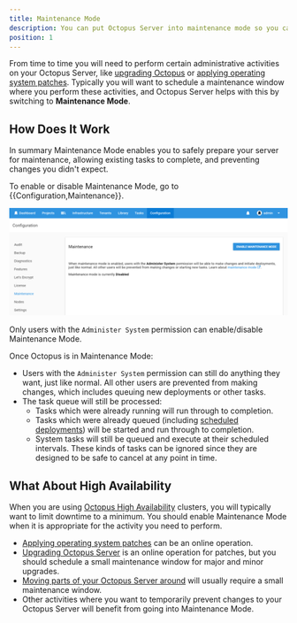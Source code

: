 ```yaml
---
title: Maintenance Mode
description: You can put Octopus Server into maintenance mode so you can safely perform server maintenance or other administrative activities.
position: 1
---
```


From time to time you will need to perform certain administrative activities on your Octopus Server, like [upgrading Octopus](/docs/administration/upgrading/index.md) or [applying operating system patches](/docs/administration/applying-operating-system-upgrades.md). Typically you will want to schedule a maintenance window where you perform these activities, and Octopus Server helps with this by switching to **Maintenance Mode**.

## How Does It Work

In summary Maintenance Mode enables you to safely prepare your server for maintenance, allowing existing tasks to complete, and preventing changes you didn't expect.

To enable or disable Maintenance Mode, go to {{Configuration,Maintenance}}.

![Maintenance Mode Configuration](maintenance-mode.png "width=500")

Only users with the `Administer System` permission can enable/disable Maintenance Mode.

Once Octopus is in Maintenance Mode:

- Users with the `Administer System` permission can still do anything they want, just like normal. All other users are prevented from making changes, which includes queuing new deployments or other tasks.
- The task queue will still be processed:
  - Tasks which were already running will run through to completion.
  - Tasks which were already queued (including [scheduled deployments](/docs/deployment-process/releases/scheduled-deployments.md)) will be started and run through to completion.
  - System tasks will still be queued and execute at their scheduled intervals. These kinds of tasks can be ignored since they are designed to be safe to cancel at any point in time.

## What About High Availability

When you are using [Octopus High Availability](/docs/administration/high-availability/index.md) clusters, you will typically want to limit downtime to a minimum. You should enable Maintenance Mode when it is appropriate for the activity you need to perform.

- [Applying operating system patches](/docs/administration/applying-operating-system-upgrades.md) can be an online operation.
- [Upgrading Octopus Server](/docs/administration/upgrading/index.md) is an online operation for patches, but you should schedule a small maintenance window for major and minor upgrades.
- [Moving parts of your Octopus Server around](/docs/administration/moving-your-octopus/index.md) will usually require a small maintenance window.
- Other activities where you want to temporarily prevent changes to your Octopus Server will benefit from going into Maintenance Mode.
